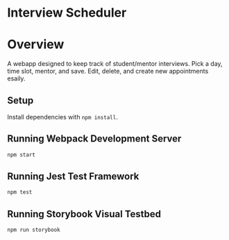 # Interview Scheduler

# Overview

A webapp designed to keep track of student/mentor interviews. Pick a day, time slot, mentor, and save.
Edit, delete, and create new appointments esaily.

## Setup

Install dependencies with `npm install`.

## Running Webpack Development Server

```sh
npm start
```

## Running Jest Test Framework

```sh
npm test
```

## Running Storybook Visual Testbed

```sh
npm run storybook
```
